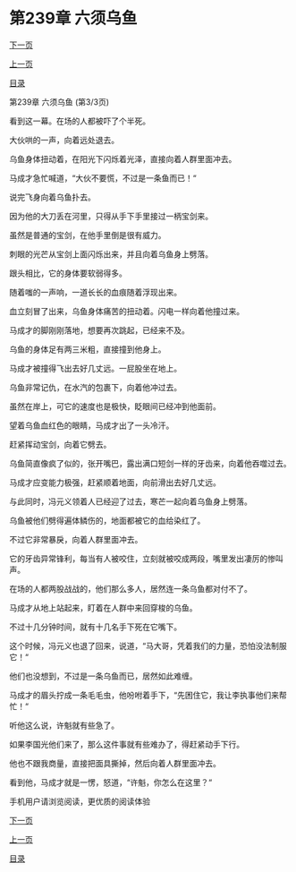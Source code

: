 <h1>第239章    六须乌鱼</h1>
            <div><p><a href="./717_%E7%AC%AC240%E7%AB%A0_%E4%B9%8C%E9%B1%BC%E5%85%A5%E6%B0%B4.md">下一页</a></p><p><a href="./715_%E7%AC%AC239%E7%AB%A0_%E5%85%AD%E9%A1%BB%E4%B9%8C%E9%B1%BC.md">上一页</a></p><p><a href="../">目录</a></p></div>
            <div><p>第239章    六须乌鱼 (第3/3页)</p><p>看到这一幕。在场的人都被吓了个半死。</p><p>大伙哄的一声，向着远处退去。</p><p>乌鱼身体扭动着，在阳光下闪烁着光泽，直接向着人群里面冲去。</p><p>马成才急忙喊道，“大伙不要慌，不过是一条鱼而已！“</p><p>说完飞身向着乌鱼扑去。</p><p>因为他的大刀丢在河里，只得从手下手里接过一柄宝剑来。</p><p>虽然是普通的宝剑，在他手里倒是很有威力。</p><p>刺眼的光芒从宝剑上面闪烁出来，并且向着乌鱼身上劈落。</p><p>跟头相比，它的身体要软弱得多。</p><p>随着嗤的一声响，一道长长的血痕随着浮现出来。</p><p>血立刻冒了出来，乌鱼身体痛苦的扭动着。闪电一样向着他撞过来。</p><p>马成才的脚刚刚落地，想要再次跳起，已经来不及。</p><p>乌鱼的身体足有两三米粗，直接撞到他身上。</p><p>马成才被撞得飞出去好几丈远。一屁股坐在地上。</p><p>乌鱼非常记仇，在水汽的包裹下，向着他冲过去。</p><p>虽然在岸上，可它的速度也是极快，眨眼间已经冲到他面前。</p><p>望着乌鱼血红色的眼睛，马成才出了一头冷汗。</p><p>赶紧挥动宝剑，向着它劈去。</p><p>乌鱼简直像疯了似的，张开嘴巴，露出满口短剑一样的牙齿来，向着他吞噬过去。</p><p>马成才应变能力极强，赶紧顺着地面，向前滑出去好几丈远。</p><p>与此同时，冯元义领着人已经迎了过去，寒芒一起向着乌鱼身上劈落。</p><p>乌鱼被他们劈得遍体鳞伤的，地面都被它的血给染红了。</p><p>不过它非常暴戾，向着人群里面冲去。</p><p>它的牙齿异常锋利，每当有人被咬住，立刻就被咬成两段，嘴里发出凄厉的惨叫声。</p><p>在场的人都两股战战的，他们那么多人，居然连一条乌鱼都对付不了。</p><p>马成才从地上站起来，盯着在人群中来回穿梭的乌鱼。</p><p>不过十几分钟时间，就有十几名手下死在它嘴下。</p><p>这个时候，冯元义也退了回来，说道，“马大哥，凭着我们的力量，恐怕没法制服它！“</p><p>他们也没想到，不过是一条乌鱼而已，居然如此难缠。</p><p>马成才的眉头拧成一条毛毛虫，他吩咐着手下，“先困住它，我让李执事他们来帮忙！“</p><p>听他这么说，许魁就有些急了。</p><p>如果李国光他们来了，那么这件事就有些难办了，得赶紧动手下行。</p><p>他也不跟我商量，直接把面具撕掉，然后向着人群里面冲去。</p><p>看到他，马成才就是一愣，怒道，“许魁，你怎么在这里？“</p><p>手机用户请浏览阅读，更优质的阅读体验</p></div>
            <div><p><a href="./717_%E7%AC%AC240%E7%AB%A0_%E4%B9%8C%E9%B1%BC%E5%85%A5%E6%B0%B4.md">下一页</a></p><p><a href="./715_%E7%AC%AC239%E7%AB%A0_%E5%85%AD%E9%A1%BB%E4%B9%8C%E9%B1%BC.md">上一页</a></p><p><a href="../">目录</a></p></div>